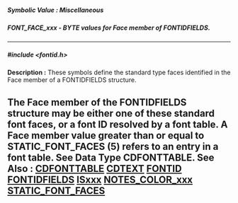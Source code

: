 ##### Symbolic Value : Miscellaneous
##### FONT_FACE_xxx - BYTE values for Face member of FONTIDFIELDS.
---
##### #include <fontid.h>
**Description :**
These symbols define the standard type faces identified in the Face member of a 
FONTIDFIELDS structure.

The Face member of the FONTIDFIELDS structure may be either one of these 
standard font faces, or a font ID resolved by a font table.  A Face member 
value greater than or equal to STATIC_FONT_FACES (5) refers to an entry in a 
font table. See Data Type CDFONTTABLE.
**See Also :**
[CDFONTTABLE](D:/md_files/CDFONTTABLE.md)
[CDTEXT](D:/md_files/CDTEXT.md)
[FONTID](D:/md_files/FONTID.md)
[FONTIDFIELDS](D:/md_files/FONTIDFIELDS.md)
[ISxxx](D:/md_files/ISxxx.md)
[NOTES_COLOR_xxx](D:/md_files/NOTES_COLOR_xxx.md)
[STATIC_FONT_FACES](D:/md_files/STATIC_FONT_FACES.md)
---
